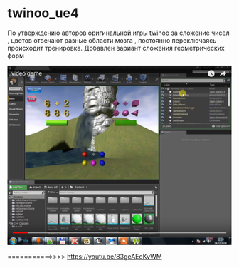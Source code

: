 # twinoo_ue4
По утверждению авторов оригинальной игры twinoo за сложение чисел , цветов отвечают разные области мозга , постоянно переключаясь
происходит тренировка. Добавлен вариант сложения геометрических форм

![](https://github.com/key0/twinoo_ue4/blob/master/Screenshot_twinoo.png)

===========>>>> https://youtu.be/83geAEeKvWM




